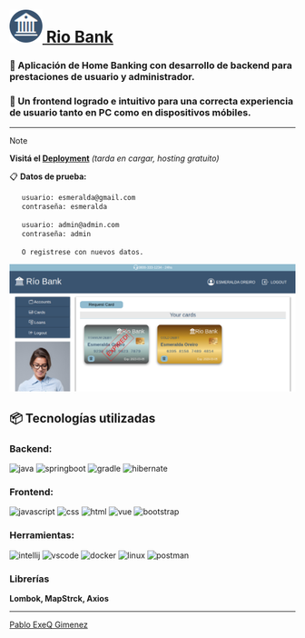 # [![logo](src/main/resources/static/web/assets/images/favicon.png) Rio Bank](https://riobank.onrender.com/web/index.html)
### 📌 Aplicación de Home Banking con desarrollo de backend para prestaciones de usuario y administrador. 
### 📌 Un frontend logrado e intuitivo para una correcta experiencia de usuario tanto en PC como en dispositivos móbiles.
___
>[!note]
>**Visitá el [Deployment](https://riobank.onrender.com/web/index.html)** _(tarda en cargar, hosting gratuito)_

📋 **Datos de prueba:**
```
   usuario: esmeralda@gmail.com 
   contraseña: esmeralda

   usuario: admin@admin.com
   contraseña: admin

   O registrese con nuevos datos.
```
![vista](src/main/resources/static/web/assets/images/prev.png)

## 📦 Tecnologías utilizadas
### Backend:
![java](https://skillicons.dev/icons?i=java)
![springboot](https://skillicons.dev/icons?i=spring)
![gradle](https://skillicons.dev/icons?i=gradle)
![hibernate](https://skillicons.dev/icons?i=hibernate)

### Frontend:
![javascript](https://skillicons.dev/icons?i=js)
![css](https://skillicons.dev/icons?i=css)
![html](https://skillicons.dev/icons?i=html)
![vue](https://skillicons.dev/icons?i=vue)
![bootstrap](https://skillicons.dev/icons?i=bootstrap)

### Herramientas:
![intellij](https://skillicons.dev/icons?i=idea)
![vscode](https://skillicons.dev/icons?i=vscode)
![docker](https://skillicons.dev/icons?i=docker)
![linux](https://skillicons.dev/icons?i=linux)
![postman](https://skillicons.dev/icons?i=postman)

### Librerías
**Lombok, MapStrck, Axios**
___
[Pablo ExeQ Gimenez](https://github.com/PabloExeQGimenez)
